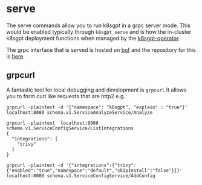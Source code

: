 # serve

The serve commands allow you to run k8sgpt in a grpc server mode.
This would be enabled typically through `k8sgpt serve` and is how the in-cluster k8sgpt deployment functions when managed by the [k8sgpt-operator](https://github.com/k8sgpt-ai/k8sgpt-operator)

The grpc interface that is served is hosted on [buf](https://buf.build/k8sgpt-ai/schemas) and the repository for this is [here](https://github.com/k8sgpt-ai/schemas)

## grpcurl

A fantastic tool for local debugging and development is `grpcurl`
It allows you to form curl like requests that are http2
e.g.

```
grpcurl -plaintext -d '{"namespace": "k8sgpt", "explain" : "true"}' localhost:8080 schema.v1.ServiceAnalyzeService/Analyze
```

```
grpcurl -plaintext  localhost:8080 schema.v1.ServiceConfigService/ListIntegrations
{
  "integrations": [
    "trivy"
  ]
}

```

```
grpcurl -plaintext -d '{"integrations":{"trivy":{"enabled":"true","namespace":"default","skipInstall":"false"}}}' localhost:8080 schema.v1.ServiceConfigService/AddConfig
```
